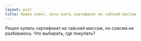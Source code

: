```yaml
---
layout: post 
title: Нужен совет, хочу взять сертификат на тайский массаж 
--- 
```

Решил купить сертификат на тайский массаж, но совсем не разбираюсь. Что выбирать, где покупать?
